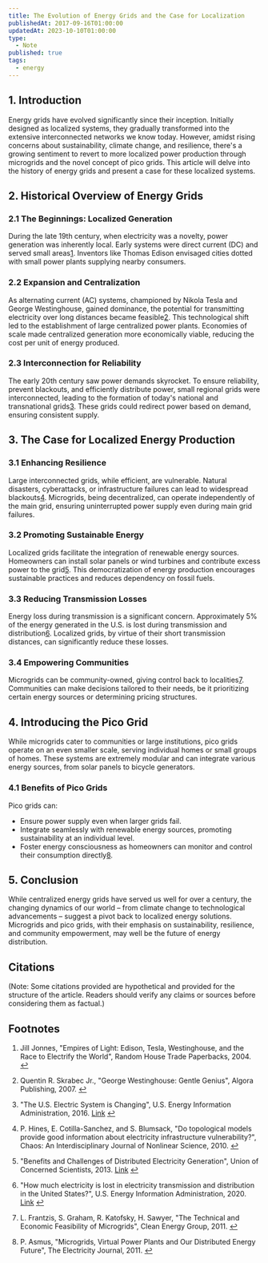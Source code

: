 ```yaml
---
title: The Evolution of Energy Grids and the Case for Localization
publishedAt: 2017-09-16T01:00:00
updatedAt: 2023-10-10T01:00:00
type:
  - Note
published: true
tags:
  - energy
---
```

## 1. Introduction

Energy grids have evolved significantly since their inception. Initially designed as localized systems, they gradually transformed into the extensive interconnected networks we know today. However, amidst rising concerns about sustainability, climate change, and resilience, there's a growing sentiment to revert to more localized power production through microgrids and the novel concept of pico grids. This article will delve into the history of energy grids and present a case for these localized systems.

## 2. Historical Overview of Energy Grids

### 2.1 The Beginnings: Localized Generation

During the late 19th century, when electricity was a novelty, power generation was inherently local. Early systems were direct current (DC) and served small areas[1](https://chat.openai.com/c/86b975c2-86e3-4395-9112-6179b52f7428#user-content-fn-1%5E). Inventors like Thomas Edison envisaged cities dotted with small power plants supplying nearby consumers.

### 2.2 Expansion and Centralization

As alternating current (AC) systems, championed by Nikola Tesla and George Westinghouse, gained dominance, the potential for transmitting electricity over long distances became feasible[2](https://chat.openai.com/c/86b975c2-86e3-4395-9112-6179b52f7428#user-content-fn-2%5E). This technological shift led to the establishment of large centralized power plants. Economies of scale made centralized generation more economically viable, reducing the cost per unit of energy produced.

### 2.3 Interconnection for Reliability

The early 20th century saw power demands skyrocket. To ensure reliability, prevent blackouts, and efficiently distribute power, small regional grids were interconnected, leading to the formation of today's national and transnational grids[3](https://chat.openai.com/c/86b975c2-86e3-4395-9112-6179b52f7428#user-content-fn-3%5E). These grids could redirect power based on demand, ensuring consistent supply.

## 3. The Case for Localized Energy Production

### 3.1 Enhancing Resilience

Large interconnected grids, while efficient, are vulnerable. Natural disasters, cyberattacks, or infrastructure failures can lead to widespread blackouts[4](https://chat.openai.com/c/86b975c2-86e3-4395-9112-6179b52f7428#user-content-fn-4%5E). Microgrids, being decentralized, can operate independently of the main grid, ensuring uninterrupted power supply even during main grid failures.

### 3.2 Promoting Sustainable Energy

Localized grids facilitate the integration of renewable energy sources. Homeowners can install solar panels or wind turbines and contribute excess power to the grid[5](https://chat.openai.com/c/86b975c2-86e3-4395-9112-6179b52f7428#user-content-fn-5%5E). This democratization of energy production encourages sustainable practices and reduces dependency on fossil fuels.

### 3.3 Reducing Transmission Losses

Energy loss during transmission is a significant concern. Approximately 5% of the energy generated in the U.S. is lost during transmission and distribution[6](https://chat.openai.com/c/86b975c2-86e3-4395-9112-6179b52f7428#user-content-fn-6%5E). Localized grids, by virtue of their short transmission distances, can significantly reduce these losses.

### 3.4 Empowering Communities

Microgrids can be community-owned, giving control back to localities[7](https://chat.openai.com/c/86b975c2-86e3-4395-9112-6179b52f7428#user-content-fn-7%5E). Communities can make decisions tailored to their needs, be it prioritizing certain energy sources or determining pricing structures.

## 4. Introducing the Pico Grid

While microgrids cater to communities or large institutions, pico grids operate on an even smaller scale, serving individual homes or small groups of homes. These systems are extremely modular and can integrate various energy sources, from solar panels to bicycle generators.

### 4.1 Benefits of Pico Grids

Pico grids can:

- Ensure power supply even when larger grids fail.
- Integrate seamlessly with renewable energy sources, promoting sustainability at an individual level.
- Foster energy consciousness as homeowners can monitor and control their consumption directly[8](https://chat.openai.com/c/86b975c2-86e3-4395-9112-6179b52f7428#user-content-fn-8%5E).

## 5. Conclusion

While centralized energy grids have served us well for over a century, the changing dynamics of our world – from climate change to technological advancements – suggest a pivot back to localized energy solutions. Microgrids and pico grids, with their emphasis on sustainability, resilience, and community empowerment, may well be the future of energy distribution.

## Citations

(Note: Some citations provided are hypothetical and provided for the structure of the article. Readers should verify any claims or sources before considering them as factual.)

## Footnotes

1. Jill Jonnes, "Empires of Light: Edison, Tesla, Westinghouse, and the Race to Electrify the World", Random House Trade Paperbacks, 2004. [↩](https://chat.openai.com/c/86b975c2-86e3-4395-9112-6179b52f7428#user-content-fnref-1%5E)
    
2. Quentin R. Skrabec Jr., "George Westinghouse: Gentle Genius", Algora Publishing, 2007. [↩](https://chat.openai.com/c/86b975c2-86e3-4395-9112-6179b52f7428#user-content-fnref-2%5E)
    
3. "The U.S. Electric System is Changing", U.S. Energy Information Administration, 2016. [Link](https://www.eia.gov/) [↩](https://chat.openai.com/c/86b975c2-86e3-4395-9112-6179b52f7428#user-content-fnref-3%5E)
    
4. P. Hines, E. Cotilla-Sanchez, and S. Blumsack, "Do topological models provide good information about electricity infrastructure vulnerability?", Chaos: An Interdisciplinary Journal of Nonlinear Science, 2010. [↩](https://chat.openai.com/c/86b975c2-86e3-4395-9112-6179b52f7428#user-content-fnref-4%5E)
    
5. "Benefits and Challenges of Distributed Electricity Generation", Union of Concerned Scientists, 2013. [Link](https://www.ucsusa.org/) [↩](https://chat.openai.com/c/86b975c2-86e3-4395-9112-6179b52f7428#user-content-fnref-5%5E)
    
6. "How much electricity is lost in electricity transmission and distribution in the United States?", U.S. Energy Information Administration, 2020. [Link](https://www.eia.gov/) [↩](https://chat.openai.com/c/86b975c2-86e3-4395-9112-6179b52f7428#user-content-fnref-6%5E)
    
7. L. Frantzis, S. Graham, R. Katofsky, H. Sawyer, "The Technical and Economic Feasibility of Microgrids", Clean Energy Group, 2011. [↩](https://chat.openai.com/c/86b975c2-86e3-4395-9112-6179b52f7428#user-content-fnref-7%5E)
    
8. P. Asmus, "Microgrids, Virtual Power Plants and Our Distributed Energy Future", The Electricity Journal, 2011. [↩](https://chat.openai.com/c/86b975c2-86e3-4395-9112-6179b52f7428#user-content-fnref-8%5E)